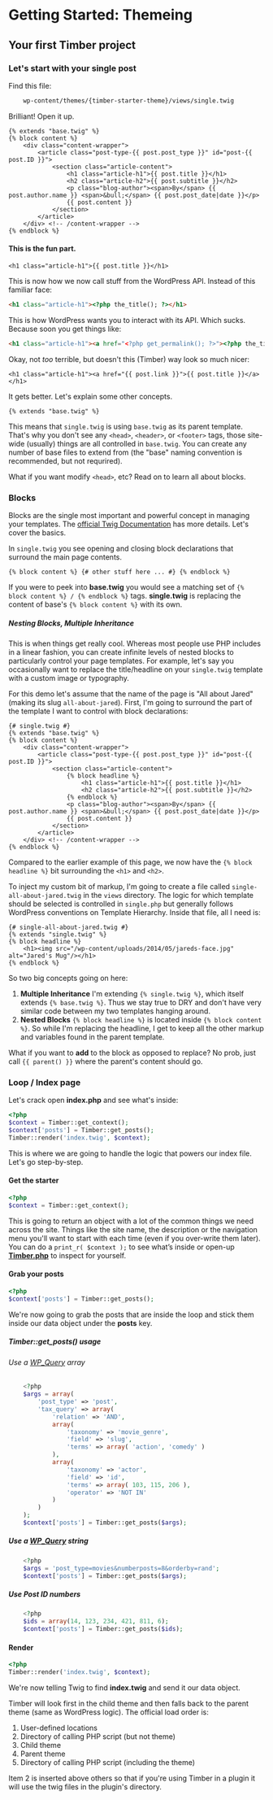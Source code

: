 # Getting Started: Themeing

## Your first Timber project
### Let's start with your single post
Find this file:

```html
	wp-content/themes/{timber-starter-theme}/views/single.twig
```

Brilliant! Open it up.

```twig
{% extends "base.twig" %}
{% block content %}
	<div class="content-wrapper">
		<article class="post-type-{{ post.post_type }}" id="post-{{ post.ID }}">
			<section class="article-content">
				<h1 class="article-h1">{{ post.title }}</h1>
				<h2 class="article-h2">{{ post.subtitle }}</h2>
				<p class="blog-author"><span>By</span> {{ post.author.name }} <span>&bull;</span> {{ post.post_date|date }}</p>
				{{ post.content }}
			</section>
		</article>
	</div> <!-- /content-wrapper -->
{% endblock %}
```

#### This is the fun part.

```twig
<h1 class="article-h1">{{ post.title }}</h1>
```

This is now how we now call stuff from the WordPress API. Instead of this familiar face:

```html
<h1 class="article-h1"><?php the_title(); ?></h1>
```
This is how WordPress wants you to interact with its API. Which sucks. Because soon you get things like:

```html
<h1 class="article-h1"><a href="<?php get_permalink(); ?>"><?php the_title(); ?></a></h1>
```

Okay, not _too_ terrible, but doesn't this (Timber) way look so much nicer:

```twig
<h1 class="article-h1"><a href="{{ post.link }}">{{ post.title }}</a></h1>
```

It gets better. Let's explain some other concepts.

```twig
{% extends "base.twig" %}
```

This means that `single.twig` is using `base.twig` as its parent template. That's why you don't see any `<head>`, `<header>`, or `<footer>` tags, those site-wide (usually) things are all controlled in `base.twig`. You can create any number of base files to extend from (the "base" naming convention is recommended, but not requrired).

What if you want modify `<head>`, etc? Read on to learn all about blocks.

### Blocks
Blocks are the single most important and powerful concept in managing your templates. The [official Twig Documentation](http://twig.sensiolabs.org/doc/templates.html#template-inheritance) has more details. Let's cover the basics.

In `single.twig` you see opening and closing block declarations that surround the main page contents.

```twig
{% block content %} {# other stuff here ... #} {% endblock %}
```

If you were to peek into **base.twig** you would see a matching set of `{% block content %} / {% endblock %}` tags. **single.twig** is replacing the content of base's `{% block content %}` with its own.

##### Nesting Blocks, Multiple Inheritance
This is when things get really cool. Whereas most people use PHP includes in a linear fashion, you can create infinite levels of nested blocks to particularly control your page templates. For example, let's say you occasionally want to replace the title/headline on your `single.twig` template with a custom image or typography.

For this demo let's assume that the name of the page is "All about Jared" (making its slug `all-about-jared`). First, I'm going to surround the part of the template I want to control with block declarations:

```twig
{# single.twig #}
{% extends "base.twig" %}
{% block content %}
	<div class="content-wrapper">
		<article class="post-type-{{ post.post_type }}" id="post-{{ post.ID }}">
			<section class="article-content">
				{% block headline %}
					<h1 class="article-h1">{{ post.title }}</h1>
					<h2 class="article-h2">{{ post.subtitle }}</h2>
				{% endblock %}
				<p class="blog-author"><span>By</span> {{ post.author.name }} <span>&bull;</span> {{ post.post_date|date }}</p>
				{{ post.content }}
			</section>
		</article>
	</div> <!-- /content-wrapper -->
{% endblock %}
```

Compared to the earlier example of this page, we now have the `{% block headline %}` bit surrounding the `<h1>` and `<h2>`.

To inject my custom bit of markup, I'm going to create a file called `single-all-about-jared.twig` in the `views` directory. The logic for which template should be selected is controlled in `single.php` but generally follows WordPress conventions on Template Hierarchy. Inside that file, all I need is:

```twig
{# single-all-about-jared.twig #}
{% extends "single.twig" %}
{% block headline %}
	<h1><img src="/wp-content/uploads/2014/05/jareds-face.jpg" alt="Jared's Mug"/></h1>
{% endblock %}
```

So two big concepts going on here:

1. **Multiple Inheritance** I'm extending `{% single.twig %}`, which itself extends `{% base.twig %}`. Thus we stay true to DRY and don't have very similar code between my two templates hanging around.
2. **Nested Blocks** `{% block headline %}` is located inside `{% block content %}`. So while I'm replacing the headline, I get to keep all the other markup and variables found in the parent template.

What if you want to **add** to the block as opposed to replace? No prob, just call `{{ parent() }}` where the parent's content should go.

### Loop / Index page

Let's crack open **index.php** and see what's inside:

```php
<?php
$context = Timber::get_context();
$context['posts'] = Timber::get_posts();
Timber::render('index.twig', $context);
```

This is where we are going to handle the logic that powers our index file. Let's go step-by-step.

#### Get the starter

```php
<?php
$context = Timber::get_context();
```

This is going to return an object with a lot of the common things we need across the site. Things like the site name, the description or the navigation menu you'll want to start with each time (even if you over-write them later). You can do a ```print_r( $context );``` to see what’s inside or open-up [**Timber.php**](https://github.com/timber/timber/blob/master/lib/Timber.php) to inspect for yourself.

#### Grab your posts

```php
<?php
$context['posts'] = Timber::get_posts();
```
We're now going to grab the posts that are inside the loop and stick them inside our data object under the **posts** key.

##### Timber::get_posts() usage

###### Use a [WP_Query](http://codex.wordpress.org/Class_Reference/WP_Query) array

```php
	<?php
	$args = array(
		'post_type' => 'post',
		'tax_query' => array(
			'relation' => 'AND',
			array(
				'taxonomy' => 'movie_genre',
				'field' => 'slug',
				'terms' => array( 'action', 'comedy' )
			),
			array(
				'taxonomy' => 'actor',
				'field' => 'id',
				'terms' => array( 103, 115, 206 ),
				'operator' => 'NOT IN'
			)
		)
	);
	$context['posts'] = Timber::get_posts($args);
```

##### Use a [WP_Query](http://codex.wordpress.org/Class_Reference/WP_Query) string

```php
	<?php
	$args = 'post_type=movies&numberposts=8&orderby=rand';
	$context['posts'] = Timber::get_posts($args);
```

##### Use Post ID numbers

```php
	<?php
	$ids = array(14, 123, 234, 421, 811, 6);
	$context['posts'] = Timber::get_posts($ids);
```

#### Render

```php
<?php
Timber::render('index.twig', $context);
```

We're now telling Twig to find **index.twig** and send it our data object.

Timber will look first in the child theme and then falls back to the parent theme (same as WordPress logic). The official load order is:

1. User-defined locations
2. Directory of calling PHP script (but not theme)
3. Child theme
4. Parent theme
5. Directory of calling PHP script (including the theme)

Item 2 is inserted above others so that if you're using Timber in a plugin it will use the twig files in the plugin's directory.

